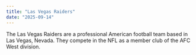 ```yaml
---
title: "Las Vegas Raiders"
date: "2025-09-14"
---
```


The Las Vegas Raiders are a professional American football team based in Las Vegas, Nevada. They compete in the NFL as a member club of the AFC West division.
